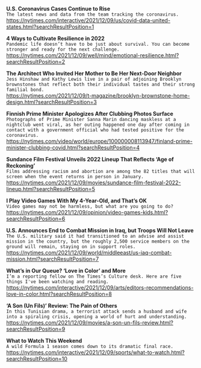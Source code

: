 **U.S. Coronavirus Cases Continue to Rise**\
`The latest news and data from the team tracking the coronavirus.`\
https://nytimes.com/interactive/2021/12/09/us/covid-data-united-states.html?searchResultPosition=1

**4 Ways to Cultivate Resilience in 2022**\
`Pandemic life doesn’t have to be just about survival. You can become stronger and ready for the next challenge.`\
https://nytimes.com/2021/12/09/well/mind/emotional-resilience.html?searchResultPosition=2

**The Architect Who Invited Her Mother to Be Her Next-Door Neighbor**\
`Jess Hinshaw and Kathy Lewis live in a pair of adjoining Brooklyn brownstones that reflect both their individual tastes and their strong familial bond.`\
https://nytimes.com/2021/12/09/t-magazine/brooklyn-brownstone-home-design.html?searchResultPosition=3

**Finnish Prime Minister Apologizes After Clubbing Photos Surface**\
`Photographs of Prime Minister Sanna Marin dancing maskless at a nightclub went viral, as her outing happened one day after coming in contact with a government official who had tested positive for the coronavirus.`\
https://nytimes.com/video/world/europe/100000008113947/finland-prime-minister-clubbing-covid.html?searchResultPosition=4

**Sundance Film Festival Unveils 2022 Lineup That Reflects ‘Age of Reckoning’**\
`Films addressing racism and abortion are among the 82 titles that will screen when the event returns in person in January.`\
https://nytimes.com/2021/12/09/movies/sundance-film-festival-2022-lineup.html?searchResultPosition=5

**I Play Video Games With My 4-Year-Old, and That’s OK**\
`Video games may not be harmless, but what are you going to do?`\
https://nytimes.com/2021/12/09/opinion/video-games-kids.html?searchResultPosition=6

**U.S. Announces End to Combat Mission in Iraq, but Troops Will Not Leave**\
`The U.S. military said it had transitioned to an advise and assist mission in the country, but the roughly 2,500 service members on the ground will remain, staying on in support roles.`\
https://nytimes.com/2021/12/09/world/middleeast/us-iaq-combat-mission.html?searchResultPosition=7

**What’s in Our Queue? ‘Love in Color’ and More**\
`I’m a reporting fellow on The Times’s Culture desk. Here are five things I've been watching and reading.`\
https://nytimes.com/interactive/2021/12/09/arts/editors-recommendations-love-in-color.html?searchResultPosition=8

**‘A Son (Un Fils)’ Review: The Pain of Others**\
`In this Tunisian drama, a terrorist attack sends a husband and wife into a spiraling crisis, opening a world of hurt and understanding.`\
https://nytimes.com/2021/12/09/movies/a-son-un-fils-review.html?searchResultPosition=9

**What to Watch This Weekend**\
`A wild Formula 1 season comes down to its dramatic final race.`\
https://nytimes.com/interactive/2021/12/09/sports/what-to-watch.html?searchResultPosition=10

